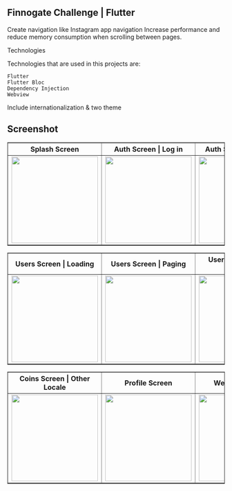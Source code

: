 ## Finnogate Challenge | Flutter


Create navigation like Instagram app navigation
Increase performance and reduce memory consumption when scrolling between pages.

Technologies

Technologies that are used in this projects are:

    Flutter
    Flutter Bloc
    Dependency Injection
    Webview
    
Include internationalization & two theme 

## Screenshot

<table border>
    <tr>
        <th style="text-align:center">Splash Screen</th>
        <th style="text-align:center">Auth Screen | Log in</th>
        <th style="text-align:center">Auth Screen | Sign up</th>
    </tr>
    <tr>
        <td><img src="./screenshot/splash.png" alt="" width="200"></td>
        <td><img src="./screenshot/login.png" alt="" width="200"></td>
        <td><img src="./screenshot/register.png" alt="" width="200"></td>
    <tr>
</table>

<table border>
    <tr>
        <th style="text-align:center">Users Screen | Loading</th>
        <th style="text-align:center">Users Screen | Paging</th>
        <th style="text-align:center">Users Screen | Dark Mode</th>
        <th style="text-align:center">Coins Screen | Paging</th>
    </tr>
    <tr>
        <td><img src="./screenshot/loading.png" alt="" width="200"></td>
        <td><img src="./screenshot/show_users.png" alt="" width="200"></td>
        <td><img src="./screenshot/dark_theme.png" alt="" width="200"></td>
        <td><img src="./screenshot/coin_paging.png" alt="" width="200"></td>
    <tr>
</table>

<table border>
    <tr>
        <th style="text-align:center">Coins Screen | Other Locale</th>
        <th style="text-align:center">Profile Screen</th>
        <th style="text-align:center">Webview Screen</th>
    </tr>
    <tr>
        <td><img src="./screenshot/other_locale.png" alt="" width="200"></td>
        <td><img src="./screenshot/profile.png" alt="" width="200"></td>
        <td><img src="./screenshot/webview.jpg" alt="" width="200"></td>
    <tr>
</table>

